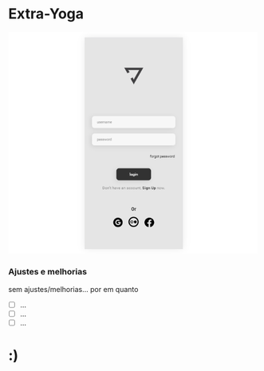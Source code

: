 # Extra-Yoga

<img src="./yoga.png" width="500px" alt="foto yoga">

### Ajustes e melhorias

sem ajustes/melhorias... por em quanto

- [ ] ...
- [ ] ...
- [ ] ...

# :)
